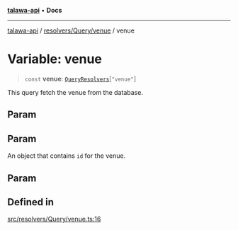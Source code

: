[**talawa-api**](../../../../README.md) • **Docs**

***

[talawa-api](../../../../modules.md) / [resolvers/Query/venue](../README.md) / venue

# Variable: venue

> `const` **venue**: [`QueryResolvers`](../../../../types/generatedGraphQLTypes/type-aliases/QueryResolvers.md)\[`"venue"`\]

This query fetch the venue from the database.

## Param

## Param

An object that contains `id` for the venue.

## Param

## Defined in

[src/resolvers/Query/venue.ts:16](https://github.com/PalisadoesFoundation/talawa-api/blob/fe65d855b3d1e3e4af621340e7e8bfa0325634c1/src/resolvers/Query/venue.ts#L16)
